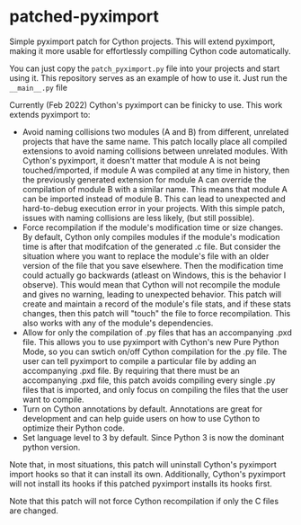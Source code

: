 # patched-pyximport
Simple pyximport patch for Cython projects. This will extend pyximport, making it more usable for effortlessly compilling Cython code automatically.

You can just copy the `patch_pyximport.py` file into your projects and start using it. This repository serves as an example of how to use it. Just run the `__main__.py`  file

Currently (Feb 2022) Cython's pyximport can be finicky to use. This work extends pyximport to:
- Avoid naming collisions two modules (A and B) from different, unrelated projects that have the same name. This patch locally place all compiled extensions to avoid naming collisions between unrelated modules. With Cython's pyximport, it doesn't matter that module A is not being touched/imported, if module A was compiled at any time in history, then the previously generated extension for module A can override the compilation of module B with a similar name. This means that module A can be imported instead of module B. This can lead to unexpected and hard-to-debug execution error in your projects. With this simple patch, issues with naming collisions are less likely, (but still possible).
- Force recompilation if the module's modification time or size changes. By default, Cython only compiles modules if the module's modication time is after that modifcation of the generated .c file. But consider the situation where you want to replace the module's file with an older version of the file that you save elsewhere. Then the modification time could actually go backwards (atleast on Windows, this is the behavior I observe). This would mean that Cython will not recompile the module and gives no warning, leading to unexpected behavior. This patch will create and maintain a record of the module's file stats, and if these stats changes, then this patch will "touch" the file to force recompilation. This also works with any of the module's dependencies.
- Allow for only the compilation of .py files that has an accompanying .pxd file. This allows you to use pyximport with Cython's new Pure Python Mode, so you can swtich on/off Cython compilation for the .py file. The user can tell pyximport to compile a particular file by adding an accompanying .pxd file. By requiring that there must be an accompanying .pxd file, this patch avoids compiling every single .py files that is imported, and only focus on compiling the files that the user want to compile. 
- Turn on Cython annotations by default. Annotations are great for development and can help guide users on how to use Cython to optimize their Python code.
- Set language level to 3 by default. Since Python 3 is now the dominant python version.


Note that, in most situations, this patch will uninstall Cython's pyximport import hooks so that it can install its own. Additionally, Cython's pyximport will not install its hooks if this patched pyximport installs its hooks first.

Note that this patch will not force Cython recompilation if only the C files are changed.
